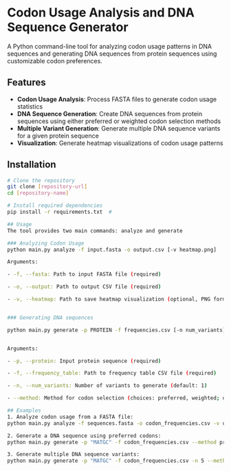 
# Codon Usage Analysis and DNA Sequence Generator

A Python command-line tool for analyzing codon usage patterns in DNA sequences and generating DNA sequences from protein sequences using customizable codon preferences.

## Features

- **Codon Usage Analysis**: Process FASTA files to generate codon usage statistics
- **DNA Sequence Generation**: Create DNA sequences from protein sequences using either preferred or weighted codon selection methods
- **Multiple Variant Generation**: Generate multiple DNA sequence variants for a given protein sequence
- **Visualization**: Generate heatmap visualizations of codon usage patterns

## Installation

```bash
# Clone the repository
git clone [repository-url]
cd [repository-name]

# Install required dependencies
pip install -r requirements.txt  #

## Usage
The tool provides two main commands: analyze and generate

### Analyzing Codon Usage
python main.py analyze -f input.fasta -o output.csv [-v heatmap.png]

Arguments:

- -f, --fasta: Path to input FASTA file (required)

- -o, --output: Path to output CSV file (required)

- -v, --heatmap: Path to save heatmap visualization (optional, PNG format)


### Generating DNA sequences

python main.py generate -p PROTEIN -f frequencies.csv [-n num_variants] [--method {preferred,weighted}]


Arguments:

- -p, --protein: Input protein sequence (required)

- -f, --frequency_table: Path to frequency table CSV file (required)

- -n, --num_variants: Number of variants to generate (default: 1)

- --method: Method for codon selection (choices: preferred, weighted; default: weighted)

## Examples
1. Analyze codon usage from a FASTA file:
python main.py analyze -f sequences.fasta -o codon_frequencies.csv -v usage_heatmap.png

2. Generate a DNA sequence using preferred codons:
python main.py generate -p "MATGC" -f codon_frequencies.csv --method preferred

3. Generate multiple DNA sequence variants:
python main.py generate -p "MATGC" -f codon_frequencies.csv -n 5 --method weighted



